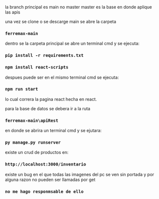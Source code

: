la branch principal es main no master
master es la base en donde aplique las apis 

una vez se clone o se descarge main se abre la carpeta
 ### `ferremax-main`
dentro se la carpeta principal se abre un terminal cmd y se ejecuta:
### `pip install -r requirements.txt`
### `npm install react-scripts`
despues puede ser en el mismo terminal cmd se ejecuta:
### `npm run start`
lo cual correra la pagina react hecha en react.

para la base de datos se debera ir a la ruta 
### `ferremax-main\apiRest`
en donde se abrira un terminal cmd y se ejutara:
### `py manage.py runserver`

existe un crud de productos en:
### `http://localhost:3000/inventario`

existe un bug en el que todas las imagenes del pc se ven sin 
portada y por alguna razon no pueden ser llamadas por get
### `no me hago responmsable de ello`
